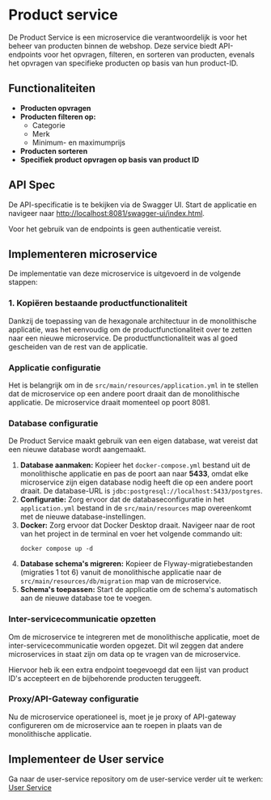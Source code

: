 # Product service

De Product Service is een microservice die verantwoordelijk is voor het beheer van producten binnen de webshop. 
Deze service biedt API-endpoints voor het opvragen, filteren, en sorteren van producten, evenals het opvragen van specifieke producten 
op basis van hun product-ID.

## Functionaliteiten

- **Producten opvragen**
- **Producten filteren op:**
  - Categorie
  - Merk
  - Minimum- en maximumprijs
- **Producten sorteren**
- **Specifiek product opvragen op basis van product ID**

## API Spec

De API-specificatie is te bekijken via de Swagger UI. Start de applicatie en navigeer naar [http://localhost:8081/swagger-ui/index.html](http://localhost:8081/swagger-ui/index.html).

Voor het gebruik van de endpoints is geen authenticatie vereist.

## Implementeren microservice

De implementatie van deze microservice is uitgevoerd in de volgende stappen:

### 1. Kopiëren bestaande productfunctionaliteit

Dankzij de toepassing van de hexagonale architectuur in de monolithische applicatie, was het eenvoudig om de productfunctionaliteit 
over te zetten naar een nieuwe microservice. De productfunctionaliteit was al goed gescheiden van de rest van de applicatie.

### Applicatie configuratie

Het is belangrijk om in de `src/main/resources/application.yml` in te stellen dat de microservice op een andere poort draait dan de monolithische applicatie.
De microservice draait momenteel op poort 8081.

### Database configuratie

De Product Service maakt gebruik van een eigen database, wat vereist dat een nieuwe database wordt aangemaakt.

1. **Database aanmaken:** Kopieer het `docker-compose.yml` bestand uit de monolithische applicatie en pas de poort aan naar **5433**, 
omdat elke microservice zijn eigen database nodig heeft die op een andere poort draait. De database-URL is `jdbc:postgresql://localhost:5433/postgres`.
2. **Configuratie:** Zorg ervoor dat de databaseconfiguratie in het `application.yml` bestand in de `src/main/resources` map overeenkomt met de 
nieuwe database-instellingen.
3. **Docker:** Zorg ervoor dat Docker Desktop draait. Navigeer naar de root van het project in de terminal en voer het volgende commando uit:
    ```shell
    docker compose up -d
    ```
4. **Database schema's migreren:** Kopieer de Flyway-migratiebestanden (migraties 1 tot 6) vanuit de monolithische applicatie naar de 
`src/main/resources/db/migration` map van de microservice.
5. **Schema's toepassen:** Start de applicatie om de schema's automatisch aan de nieuwe database toe te voegen.

### Inter-servicecommunicatie opzetten

Om de microservice te integreren met de monolithische applicatie, moet de inter-servicecommunicatie worden opgezet. 
Dit wil zeggen dat andere microservices in staat zijn om data op te vragen van de microservice.

Hiervoor heb ik een extra endpoint toegevoegd dat een lijst van product ID's accepteert en de bijbehorende producten teruggeeft.

### Proxy/API-Gateway configuratie

Nu de microservice operationeel is, moet je je proxy of API-gateway configureren om de microservice aan te roepen in plaats van de monolithische applicatie.

## Implementeer de User service

Ga naar de user-service repository om de user-service verder uit te werken: [User Service](https://github.com/jochemdeschepper/monolith-to-microservices-user-service)
